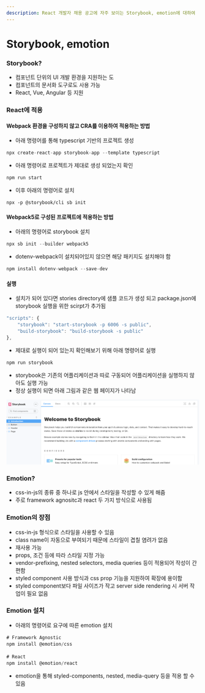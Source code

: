 ```yaml
---
description: React 개발자 채용 공고에 자주 보이는 Storybook, emotion에 대하여
---
```


# Storybook, emotion

### Storybook?

* 컴포넌트 단위의 UI 개발 환경을 지원하는 도
* 컴포넌트의 문서화 도구로도 사용 가능
* React, Vue, Angular 등 지원

### React에 적용

#### Webpack 환경을 구성하지 않고 CRA를 이용하여 적용하는 방법

* 아래 명령어를 통해 typescript 기반의 프로젝트 생성

```javascript
npx create-react-app storybook-app --template typescript
```

* 아래 명령어로 프로젝트가 제대로 생성 되었는지 확인

```javascript
npm run start
```

* 이후 아래의 명령어로 설치

```
npx -p @storybook/cli sb init
```

#### Webpack5로 구성된 프로젝트에 적용하는 방법

* 아래의 명령어로 storybook 설치

```javascript
npx sb init --builder webpack5
```

* dotenv-webpack이 설치되어있지 않으면 해당 패키지도 설치해야 함

```javascript
npm install dotenv-webpack --save-dev
```

#### 실행

* 설치가 되어 있다면 stories directory에 샘플 코드가 생성 되고 package.json에 storybook 실행을 위한 scirpt가 추가됨

```javascript
"scripts": {
    "storybook": "start-storybook -p 6006 -s public",
    "build-storybook": "build-storybook -s public"
},
```

* 제대로 실행이 되어 있는지 확인해보기 위해 아래 명령어로 실행

```javascript
npm run storybook
```

* storybook은 기존의 어플리케이션과 따로 구동되어 어플리케이션을 실행하지 않아도 실행 가능
* 정상 실행이 되면 아래 그림과 같은 웹 페이지가 나타남

![storybook init page](<.gitbook/assets/storybook init.png>)

### Emotion?

* css-in-js의 종류 중 하나로 js 안에서 스타일을 작성할 수 있게 해줌
* 주로 framework agnositc과 react 두 가지 방식으로 사용됨

### Emotion의 장점

* css-in-js 형식으로 스타일을 사용할 수 있음
* class name이 자동으로 부여되기 때문에 스타일이 겹칠 염려가 없음
* 재사용 가능
* props, 조건 등에 따라 스타일 지정 가능
* vendor-prefixing, nested selectors, media queries 등이 적용되어 작성이 간편함
* styled component 사용 방식과 css prop 기능을 지원하여 확장에 용이함
* styled component보다 파일 사이즈가 작고 server side rendering 시 서버 작업이 필요 없음

### Emotion 설치

* 아래의 명령어로 요구에 따른 emotion 설치

```javascript
# Framework Agnostic
npm install @emotion/css

# React
npm install @emotion/react
```

* emotion을 통해 styled-components, nested, media-query 등을 적용 할 수 있음
